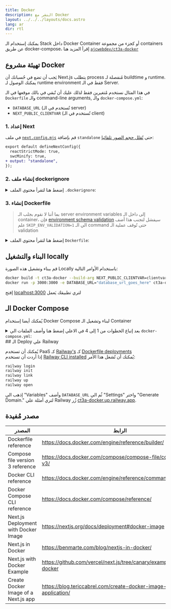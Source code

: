 ```yaml
---
title: Docker
description: النشر مع Docker
layout: ../../../layouts/docs.astro
lang: ar
dir: rtl
---
```


يمكنك إستخدام الـ Stack داخل Docker Container أو كجزء من مجموعة containers عن طريق docker-compose، إقرأ المزيد هنا [`ajcwebdev/ct3a-docker`](https://github.com/ajcwebdev/ct3a-docker)

## تهيئة مشروع Docker

يَجب أن تضع في حُسبانك أن Next.js يتطلب process مُنفصلة لـ buildtime و runtime.
يمكنك الوصول لـ runtime environment فقط في الـ Server.

في هذا المثال نستخدم مُتغيرين فقط لذلك عليك أن تٌبقي في بالك موقعها في الـ `Dockerfile` والـ command-line arguments, والـ `docker-compose.yml`:

- `DATABASE_URL` (تُستخدم في الـ server)
- `NEXT_PUBLIC_CLIENTVAR` (تُستخدم في الـ client)

### 1. إعداد Next

في ملف [`next.config.mjs`](https://github.com/t3-oss/create-t3-app/blob/main/cli/template/base/next.config.mjs) قم بإضافة `standalone` حتى [تُقلل حجم الصور تلقائيا](https://nextjs.org/docs/advanced-features/output-file-tracing):

```diff
export default defineNextConfig({
  reactStrictMode: true,
  swcMinify: true,
+ output: "standalone",
});
```

### 2. إنشاء ملف dockerignore

<details>
    <summary>
      إضغط هنا لتقرأ محتوي الملف  <code>.dockerignore</code>:
    </summary>
<div class="content">

```
.env
Dockerfile
.dockerignore
node_modules
npm-debug.log
README.md
.next
.git
```

</div>

</details>

### 3. إنشاء Dockerfile

> بما أننا لا نقوم بجلب الـ server environment variables إلى داخل الـ container، فإن [environment schema validation](/en/usage/env-variables) سيفشل لتجنب هذا أضف علم `SKIP_ENV_VALIDATION=1` الي الـ command حتى تُوقف عملية الـ validation

<details>
    <summary>
      إضغط هنا لتقرأ محتوي الملف  <code>Dockerfile</code>:
    </summary>
<div class="content">

```docker
##### DEPENDENCIES

FROM --platform=linux/amd64 node:16-alpine AS deps
RUN apk add --no-cache libc6-compat openssl
WORKDIR /app

# تثبيت Prisma Client - أزلها إن لم تكن تُستخدم Prisma

COPY prisma ./

# تثبيت المتطلبات وفقا للـ package manager الذي تُفضلة

COPY package.json yarn.lock* package-lock.json* pnpm-lock.yaml\* ./

RUN \
 if [ -f yarn.lock ]; then yarn --frozen-lockfile; \
 elif [ -f package-lock.json ]; then npm ci; \
 elif [ -f pnpm-lock.yaml ]; then yarn global add pnpm && pnpm i; \
 else echo "Lockfile not found." && exit 1; \
 fi

##### BUILDER

FROM --platform=linux/amd64 node:16-alpine AS builder
ARG DATABASE_URL
ARG NEXT_PUBLIC_CLIENTVAR
WORKDIR /app
COPY --from=deps /app/node_modules ./node_modules
COPY . .

# ENV NEXT_TELEMETRY_DISABLED 1

RUN \
 if [ -f yarn.lock ]; then SKIP_ENV_VALIDATION=1 yarn build; \
 elif [ -f package-lock.json ]; then SKIP_ENV_VALIDATION=1 npm run build; \
 elif [ -f pnpm-lock.yaml ]; then yarn global add pnpm && SKIP_ENV_VALIDATION=1 pnpm run build; \
 else echo "Lockfile not found." && exit 1; \
 fi

##### RUNNER

FROM --platform=linux/amd64 node:16-alpine AS runner
WORKDIR /app

ENV NODE_ENV production

# ENV NEXT_TELEMETRY_DISABLED 1

RUN addgroup --system --gid 1001 nodejs
RUN adduser --system --uid 1001 nextjs

COPY --from=builder /app/next.config.mjs ./
COPY --from=builder /app/public ./public
COPY --from=builder /app/package.json ./package.json

COPY --from=builder --chown=nextjs:nodejs /app/.next/standalone ./
COPY --from=builder --chown=nextjs:nodejs /app/.next/static ./.next/static

USER nextjs
EXPOSE 3000
ENV PORT 3000

CMD ["node", "server.js"]

```

> **_مُلاحظات_**
>
> - مُحاكاة `--platform=linux/amd64` قد لا تكون ضرورية في Node 18
> - إقرأ [`node:alpine`](https://github.com/nodejs/docker-node/tree/b4117f9333da4138b03a546ec926ef50a31506c3#nodealpine) لتعلم لماذا قد تحتاج `libc6-compat`.
> - تقوم Next.js بجمع [بيانات خفية عن الاستختدام](https://nextjs.org/telemetry).
> - قٌم بإالغاء تعليق الـ instance الاولي من ENV NEXT_TELEMETRY_DISABLED 1 حتي تُعيق الـ telemetry أثناء الـ build، قٌم بإلغاء تعليق الـ instance الثانية تٌعيق الـ telemetry أثناء الـ runtime

</div>
</details>

## البناء والتشغيل locally

قم ببناء وتشغيل هذه الصورة Locally باستخدام الأوامر التالية:

```bash
docker build -t ct3a-docker --build-arg NEXT_PUBLIC_CLIENTVAR=clientvar .
docker run -p 3000:3000 -e DATABASE_URL="database_url_goes_here" ct3a-docker
```

إفتح [localhost:3000](http://localhost:3000/) لتري تطبيقك يَعمل

## الـ Docker Compose

يُمكنك أيضا إستخدام Docker Compose لبناء وتشغيل الـ Container

<details>
<summary>
بعد إتباع الخطوات من 1 إلى 4 في الاعلي إضغط هنا وأضف الملفات الي <code>docker-compose.yml</code>:
</summary>
<div class="content">

```yaml
version: "3.9"
services:
  app:
    platform: "linux/amd64"
    build:
      context: .
      dockerfile: Dockerfile
      args:
        NEXT_PUBLIC_CLIENTVAR: "clientvar"
    working_dir: /app
    ports:
      - "3000:3000"
    image: t3-app
    environment:
      - DATABASE_URL=database_url_goes_here
```

قٌم بتشغيل أمر `docker compose up`

```bash
docker compose up
```

الآن إفتح [localhost:3000](http://localhost:3000/) لترى تطبيقك يُعمل.

     </div>

</details>
## الـ Deploy علي Railway

يُمكنك أن تستخدم PaaS كـ [Railway's](https://railway.app) كـ [Dockerfile deployments](https://docs.railway.app/deploy/dockerfiles)  
إذا أردت أن تستخدم [Railway CLI installed](https://docs.railway.app/develop/cli#install) يُمكنك أن تُشغل هذا الأمر:

```bash
railway login
railway init
railway link
railway up
railway open
```

إذهب الي "Variables" وأضف `DATABASE_URL` ثُم الي "Settings" واختر "Generate Domain." لتري أمثلة علي Railway زُر [ct3a-docker.up.railway.app](https://ct3a-docker.up.railway.app/).

## مصدر مُفيدة

| المصدر                               | الرابط                                                               |
| ------------------------------------ | -------------------------------------------------------------------- |
| Dockerfile reference                 | https://docs.docker.com/engine/reference/builder/                    |
| Compose file version 3 reference     | https://docs.docker.com/compose/compose-file/compose-file-v3/        |
| Docker CLI reference                 | https://docs.docker.com/engine/reference/commandline/docker/         |
| Docker Compose CLI reference         | https://docs.docker.com/compose/reference/                           |
| Next.js Deployment with Docker Image | https://nextjs.org/docs/deployment#docker-image                      |
| Next.js in Docker                    | https://benmarte.com/blog/nextjs-in-docker/                          |
| Next.js with Docker Example          | https://github.com/vercel/next.js/tree/canary/examples/with-docker   |
| Create Docker Image of a Next.js app | https://blog.tericcabrel.com/create-docker-image-nextjs-application/ |
